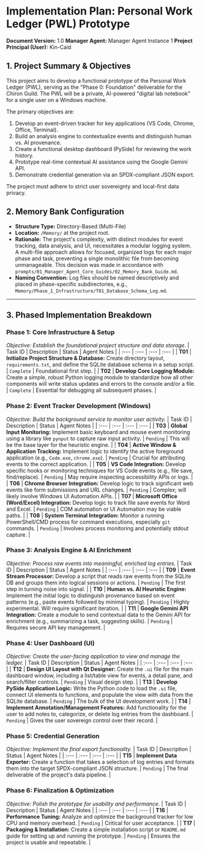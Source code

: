 # Implementation Plan: Personal Work Ledger (PWL) Prototype
**Document Version:** 1.0
**Manager Agent:** Manager Agent Instance 1
**Project Principal (User):** Kin-Caid

## 1. Project Summary & Objectives

This project aims to develop a functional prototype of the Personal Work Ledger (PWL), serving as the "Phase 0: Foundation" deliverable for the Chiron Guild. The PWL will be a private, AI-powered "digital lab notebook" for a single user on a Windows machine.

The primary objectives are:
1.  Develop an event-driven tracker for key applications (VS Code, Chrome, Office, Terminal).
2.  Build an analysis engine to contextualize events and distinguish human vs. AI provenance.
3.  Create a functional desktop dashboard (PySide) for reviewing the work history.
4.  Prototype real-time contextual AI assistance using the Google Gemini API.
5.  Demonstrate credential generation via an SPDX-compliant JSON export.

The project must adhere to strict user sovereignty and local-first data privacy.

## 2. Memory Bank Configuration

- **Structure Type:** Directory-Based (Multi-File)
- **Location:** `/Memory/` at the project root.
- **Rationale:** The project's complexity, with distinct modules for event tracking, data analysis, and UI, necessitates a modular logging system. A multi-file approach allows for focused, organized logs for each major phase and task, preventing a single monolithic file from becoming unmanageable. This decision was made in accordance with `prompts/01_Manager_Agent_Core_Guides/02_Memory_Bank_Guide.md`.
- **Naming Convention:** Log files should be named descriptively and placed in phase-specific subdirectories, e.g., `Memory/Phase_1_Infrastructure/T01_Database_Schema_Log.md`.

---

## 3. Phased Implementation Breakdown

### Phase 1: Core Infrastructure & Setup
*Objective: Establish the foundational project structure and data storage.*
| Task ID | Description | Status | Agent Notes |
| :--- | :--- | :--- | :--- |
| **T01** | **Initialize Project Structure & Database:** Create directory layout, `requirements.txt`, and define the SQLite database schema in a setup script. | `Complete` | Foundational first step. |
| **T02** | **Develop Core Logging Module:** Create a simple, robust Python logging module to standardize how all other components will write status updates and errors to the console and/or a file. | `Complete` | Essential for debugging all subsequent phases. |

### Phase 2: Event Tracker Development (Windows)
*Objective: Build the background service to monitor user activity.*
| Task ID | Description | Status | Agent Notes |
| :--- | :--- | :--- | :--- |
| **T03** | **Global Input Monitoring:** Implement basic keyboard and mouse event monitoring using a library like `pynput` to capture raw input activity. | `Pending` | This will be the base layer for the heuristic engine. |
| **T04** | **Active Window & Application Tracking:** Implement logic to identify the active foreground application (e.g., `Code.exe`, `chrome.exe`). | `Pending` | Crucial for attributing events to the correct application. |
| **T05** | **VS Code Integration:** Develop specific hooks or monitoring techniques for VS Code events (e.g., file save, find/replace). | `Pending` | May require inspecting accessibility APIs or logs. |
| **T06** | **Chrome Browser Integration:** Develop logic to track significant web events like form submissions and URL changes. | `Pending` | Complex; will likely involve Windows UI Automation APIs. |
| **T07** | **Microsoft Office (Word/Excel) Integration:** Develop logic to track file save events for Word and Excel. | `Pending` | COM automation or UI Automation may be viable paths. |
| **T08** | **System Terminal Integration:** Monitor a running PowerShell/CMD process for command executions, especially `git` commands. | `Pending` | Involves process monitoring and potentially stdout capture. |

### Phase 3: Analysis Engine & AI Enrichment
*Objective: Process raw events into meaningful, enriched log entries.*
| Task ID | Description | Status | Agent Notes |
| :--- | :--- | :--- | :--- |
| **T09** | **Event Stream Processor:** Develop a script that reads raw events from the SQLite DB and groups them into logical sessions or actions. | `Pending` | The first step in turning noise into signal. |
| **T10** | **Human vs. AI Heuristic Engine:** Implement the initial logic to distinguish provenance based on event patterns (e.g., paste events followed by minimal typing). | `Pending` | Highly experimental. Will require significant iteration. |
| **T11** | **Google Gemini API Integration:** Create a module to send contextual data to the Gemini API for enrichment (e.g., summarizing a task, suggesting skills). | `Pending` | Requires secure API key management. |

### Phase 4: User Dashboard (UI)
*Objective: Create the user-facing application to view and manage the ledger.*
| Task ID | Description | Status | Agent Notes |
| :--- | :--- | :--- | :--- |
| **T12** | **Design UI Layout with Qt Designer:** Create the `.ui` file for the main dashboard window, including a list/table view for events, a detail pane, and search/filter controls. | `Pending` | Visual design step. |
| **T13** | **Develop PySide Application Logic:** Write the Python code to load the `.ui` file, connect UI elements to functions, and populate the view with data from the SQLite database. | `Pending` | The bulk of the UI development work. |
| **T14** | **Implement Annotation/Management Features:** Add functionality for the user to add notes to, categorize, or delete log entries from the dashboard. | `Pending` | Gives the user sovereign control over their record. |

### Phase 5: Credential Generation
*Objective: Implement the final export functionality.*
| Task ID | Description | Status | Agent Notes |
| :--- | :--- | :--- | :--- |
| **T15** | **Implement Data Exporter:** Create a function that takes a selection of log entries and formats them into the target SPDX-compliant JSON structure. | `Pending` | The final deliverable of the project's data pipeline. |

### Phase 6: Finalization & Optimization
*Objective: Polish the prototype for usability and performance.*
| Task ID | Description | Status | Agent Notes |
| :--- | :--- | :--- | :--- |
| **T16** | **Performance Tuning:** Analyze and optimize the background tracker for low CPU and memory overhead. | `Pending` | Critical for user acceptance. |
| **T17** | **Packaging & Installation:** Create a simple installation script or `README.md` guide for setting up and running the prototype. | `Pending` | Ensures the project is usable and repeatable. |